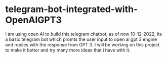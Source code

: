 # telegram-bot-integrated-with-OpenAIGPT3
I am using open AI to build this telegram chatbot, as of now 10-12-2022, Its a basic telegram bot which promts the user input to open ai gpt 3 engine and replies with the response from GPT 3.
I will be working on this project to make it better and try many more ideas that i have with it.
